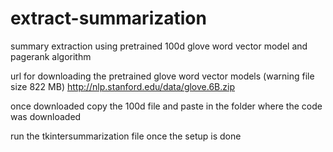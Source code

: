 # extract-summarization
summary extraction using pretrained 100d glove word vector model and pagerank algorithm 


url for downloading the pretrained glove word vector models (warning file size 822 MB)
http://nlp.stanford.edu/data/glove.6B.zip

once downloaded copy the 100d file and paste in the folder where the code was downloaded

run the tkintersummarization file once the setup is done
